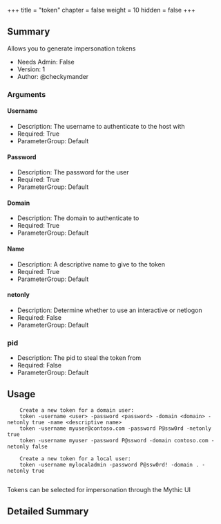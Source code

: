 +++
title = "token"
chapter = false
weight = 10
hidden = false
+++

## Summary
Allows you to generate impersonation tokens
  
- Needs Admin: False  
- Version: 1  
- Author: @checkymander  

### Arguments

#### Username

- Description: The username to authenticate to the host with
- Required: True
- ParameterGroup: Default

#### Password

- Description: The password for the user
- Required: True
- ParameterGroup: Default

#### Domain

- Description: The domain to authenticate to
- Required: True
- ParameterGroup: Default

#### Name

- Description: A descriptive name to give to the token
- Required: True
- ParameterGroup: Default

#### netonly

- Description: Determine whether to use an interactive or netlogon
- Required: False
- ParameterGroup: Default

### pid
- Description: The pid to steal the token from
- Required: False
- ParameterGroup: Default

## Usage

```
    Create a new token for a domain user:
    token -username <user> -password <password> -domain <domain> -netonly true -name <descriptive name>
    token -username myuser@contoso.com -password P@ssw0rd -netonly true
    token -username myuser -password P@ssword -domain contoso.com -netonly false
    
    Create a new token for a local user:
    token -username mylocaladmin -password P@ssw0rd! -domain . -netonly true
    
```

Tokens can be selected for impersonation through the Mythic UI

## Detailed Summary
